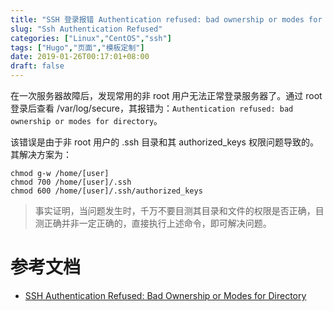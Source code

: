 ```yaml
---
title: "SSH 登录报错 Authentication refused: bad ownership or modes for directory"
slug: "Ssh Authentication Refused"
categories: ["Linux","CentOS","ssh"]
tags: ["Hugo","页面","模板定制"]
date: 2019-01-26T00:17:01+08:00
draft: false
---
```


在一次服务器故障后，发现常用的非 root 用户无法正常登录服务器了。通过 root 登录后查看 /var/log/secure，其报错为：```Authentication refused: bad ownership or modes for directory```。

该错误是由于非 root 用户的 .ssh 目录和其 authorized_keys 权限问题导致的。其解决方案为：

```
chmod g-w /home/[user]
chmod 700 /home/[user]/.ssh
chmod 600 /home/[user]/.ssh/authorized_keys
```

> 事实证明，当问题发生时，千万不要目测其目录和文件的权限是否正确，目测正确并非一定正确的，直接执行上述命令，即可解决问题。

# 参考文档

* [SSH Authentication Refused: Bad Ownership or Modes for Directory](https://www.daveperrett.com/articles/2010/09/14/ssh-authentication-refused/)
